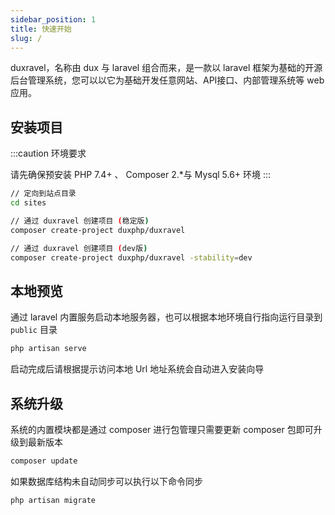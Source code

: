 ```yaml
---
sidebar_position: 1
title: 快速开始
slug: /
---
```


duxravel，名称由 dux 与 laravel 组合而来，是一款以 laravel 框架为基础的开源后台管理系统，您可以以它为基础开发任意网站、API接口、内部管理系统等 web 应用。


## 安装项目

:::caution 环境要求

请先确保预安装  PHP 7.4+ 、 Composer 2.*与 Mysql 5.6+ 环境
:::

```bash
// 定向到站点目录
cd sites

// 通过 duxravel 创建项目 (稳定版)
composer create-project duxphp/duxravel

// 通过 duxravel 创建项目 (dev版)
composer create-project duxphp/duxravel -stability=dev
```

## 本地预览

通过 laravel 内置服务启动本地服务器，也可以根据本地环境自行指向运行目录到 `public` 目录

```bash
php artisan serve
```

启动完成后请根据提示访问本地 Url 地址系统会自动进入安装向导

## 系统升级

系统的内置模块都是通过 composer 进行包管理只需要更新 composer 包即可升级到最新版本

```bash
composer update
```

如果数据库结构未自动同步可以执行以下命令同步

```
php artisan migrate
```
